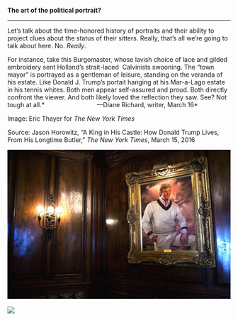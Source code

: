 **The art of the political portrait?**

****

Let’s talk about the time-honored history of portraits and their ability to project clues about the status of their sitters. Really, that’s all we’re going to talk about here. No. *Really*. 

 For instance, take this Burgomaster, whose lavish choice of lace and gilded embroidery sent Holland’s strait-laced  Calvinists swooning. The “town mayor” is portrayed as a gentleman of leisure, standing on the veranda of his estate. Like Donald J. Trump’s portait hanging at his Mar-a-Lago estate in his tennis whites. Both men appear self-assured and proud. Both directly confront the viewer. And both likely loved the reflection they saw. See? Not tough at all.*                              —Diane Richard, writer, March 16*

Image: Eric Thayer for *The New York Times*

Source: Jason Horowitz, “A King in His Castle: How Donald Trump Lives, From His Longtime Butler,”
 *The New York Times*, March 15, 2016

![](../images/16-3-16_35.7.106_EgoEDIT-1.jpeg)

![](../images/16-3-16_35.7.106_EgoEDIT-word/media/hdphoto1.wdp)
